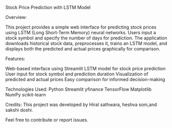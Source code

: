 Stock Price Prediction with LSTM Model


Overview:


This project provides a simple web interface for predicting stock prices using LSTM (Long Short-Term Memory) neural networks. Users input a stock symbol and specify the number of days for prediction. The application downloads historical stock data, preprocesses it, trains an LSTM model, and displays both the predicted and actual prices graphically for comparison.


Features:


Web-based interface using Streamlit
LSTM model for stock price prediction
User input for stock symbol and prediction duration
Visualization of predicted and actual prices
Easy comparison for informed decision-making






Technologies Used:
Python
Streamlit
yfinance
TensorFlow
Matplotlib
NumPy
scikit-learn


Credits:
This project was developed by Hiral sathwara, heshva soni,and sakshi doshi. 

Feel free to contribute or report issues.

